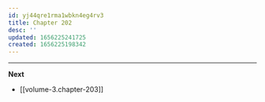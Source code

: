 ```yaml
---
id: yj44qre1rma1wbkn4eg4rv3
title: Chapter 202
desc: ''
updated: 1656225241725
created: 1656225198342
---
```



____

**Next**
* [[volume-3.chapter-203]]